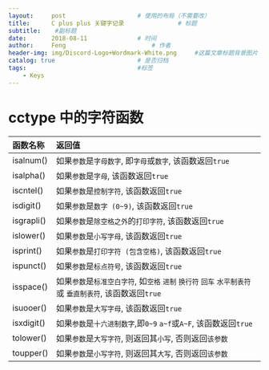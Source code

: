 ```yaml
---
layout:     post   				    # 使用的布局（不需要改）
title:      C plus plus 关键字记录 				# 标题
subtitle:    #副标题
date:       2018-08-11 				# 时间
author:     Feng 						# 作者
header-img: img/Discord-Logo+Wordmark-White.png 	#这篇文章标题背景图片
catalog: true 						# 是否归档
tags:								#标签
    - Keys
---
```


# cctype 中的字符函数

| 函数名称 | 返回值 |
| :----- | :----- |
| isalnum()  | 如果`参数`是`字母数字`, 即`字母`或`数字`, 该函数返回`true` |
| isalpha()  | 如果`参数`是`字母`, 该函数返回`true` |
| iscntel()  | 如果`参数`是`控制字符`, 该函数返回`true` |
| isdigit()  | 如果`参数`是`数字 (0~9)`, 该函数返回`true` |
| isgrapli() | 如果`参数`是`除空格之外`的`打印字符`, 该函数返回`true` |
| islower()  | 如果`参数`是`小写字母`, 该函数返回`true` |
| isprint()  | 如果`参数`是`打印字符 (包含空格)`, 该函数返回`true` |
| ispunct()  | 如果`参数`是`标点符号`, 该函数返回`true` |
| isspace()  | 如果`参数`是`标准空白字符`, 如`空格` `进制` `换行符` `回车` `水平制表符` 或 `垂直制表符`, 该函数返回`true` |
| isuooer()  | 如果`参数`是`大写字母`, 该函数返回`true` |
| isxdigit() | 如果`参数`是`十六进制数字`,即`0~9` `a~f`或`A~F`, 该函数返回`true` |
| tolower()  | 如果`参数`是`大写字符`, 则返回其`小写`, 否则返回`该参数` |
| toupper()  | 如果`参数`是`小写字符`, 则返回其`大写`, 否则返回`该参数` |
